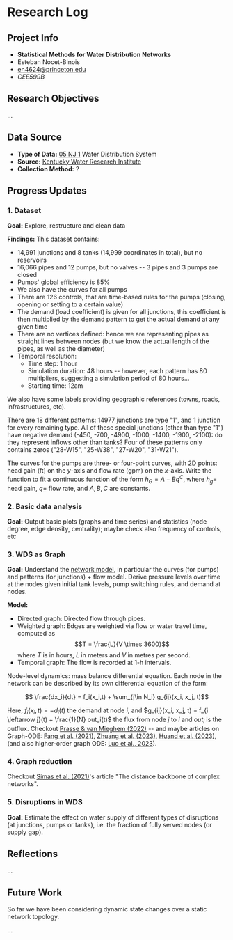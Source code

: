 # Research Log

## Project Info
- **Statistical Methods for Water Distribution Networks**
- Esteban Nocet-Binois
- en4624@princeton.edu
- *CEE599B*

## Research Objectives
...

## Data Source
- **Type of Data:** [05 NJ 1](https://uknowledge.uky.edu/wdst_us/5/) Water Distribution System
- **Source:** [Kentucky Water Research Institute](https://uknowledge.uky.edu/kwrri/)
- **Collection Method:** ?

## Progress Updates

### 1. Dataset

**Goal:** Explore, restructure and clean data

**Findings:** This dataset contains:

- 14,991 junctions and 8 tanks (14,999 coordinates in total), but no reservoirs
- 16,066 pipes and 12 pumps, but no valves -- 3 pipes and 3 pumps are closed
- Pumps' global efficiency is 85%
- We also have the curves for all pumps
- There are 126 controls, that are time-based rules for the pumps (closing, opening or setting to a certain value)
- The demand (load coefficient) is given for all junctions, this coefficient is then multiplied by the demand pattern to get the actual demand at any given time
- There are no vertices defined: hence we are representing pipes as straight lines between nodes (but we know the actual length of the pipes, as well as the diameter)
- Temporal resolution:
	* Time step: 1 hour
	* Simulation duration: 48 hours -- however, each pattern has 80 multipliers, suggesting a simulation period of 80 hours...
	* Starting time: 12am

We also have some labels providing geographic references (towns, roads, infrastructures, etc).

There are 18 different patterns: 14977 junctions are type "1", and 1 junction for every remaining type. All of these special junctions (other than type "1") have negative demand (-450, -700, -4900, -1000, -1400, -1900, -2100): do they represent inflows other than tanks? Four of these patterns only contains zeros ("28-W15", "25-W38", "27-W20", "31-W21").

The curves for the pumps are three- or four-point curves, with 2D points: head gain (ft) on the $y$-axis and flow rate (gpm) on the $x$-axis. Write the function to fit a continuous function of the form $h_G = A-Bq^C$, where $h_g=$ head gain, $q=$ flow rate, and $A, B, C$ are constants.

### 2. Basic data analysis

**Goal:** Output basic plots (graphs and time series) and statistics (node degree, edge density, centrality); maybe check also frequency of controls, etc

### 3. WDS as Graph

**Goal:** Understand the [network model](https://epanet22.readthedocs.io/en/latest/3_network_model.html), in particular the curves (for pumps) and patterns (for junctions) + flow model. Derive pressure levels over time at the nodes given initial tank levels, pump switching rules, and demand at nodes.

**Model:** 

* Directed graph: Directed flow through pipes.
* Weighted graph: Edges are weighted via flow or water travel time, computed as $$T = \frac{L}{V \times 3600}$$ where $T$ is in hours, $L$ in meters and $V$ in metres per second.
* Temporal graph: The flow is recorded at 1-h intervals.

Node-level dynamics: mass balance differential equation. Each node in the network can be described by its own differential equation of the form:

$$ \frac{dx_i}{dt} = f_i(x_i,t) + \sum_{j\in N_i} g_{ij}(x_i, x_j, t)$$

Here, $f_i(x_i,t) = -d_i(t)$ the demand at node $i$, and $g_{ij}(x_i, x_j, t) = f_{i \leftarrow j}(t) + \frac{1}{N} out_i(t)$ the flux from node $j$ to $i$ and $out_i$ is the outflux. Checkout [Prasse & van Mieghem (2022)](https://doi.org/10.1073/pnas.2205517119) -- and maybe articles on Graph-ODE: [Fang et al. (2021)](https://doi.org/10.1145/3447548.3467430), [Zhuang et al. (2023)](https://openreview.net/forum?id=SJg9z6VFDr), [Huand et al. (2023)](https://doi.org/10.1145/3580305.3599362),  (and also higher-order graph ODE: [Luo et al., 2023](https://openreview.net/forum?id=9iChKP4k32)).

### 4. Graph reduction

Checkout [Simas et al. (2021)](https://doi.org/10.1093/comnet/cnab021)'s article "The distance backbone of complex networks".

### 5. Disruptions in WDS

**Goal:** Estimate the effect on water supply of different types of disruptions (at junctions, pumps or tanks), i.e. the fraction of fully served nodes (or supply gap).

## Reflections
... 

## Future Work
So far we have been considering dynamic state changes over a static network topology.

...
